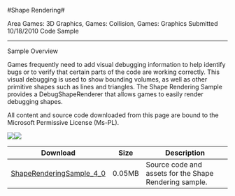 #Shape Rendering#

Area
Games: 3D Graphics, Games: Collision, Games: Graphics
Submitted
10/18/2010
Code Sample

---

Sample Overview

Games frequently need to add visual debugging information to help identify bugs or to verify that certain parts of the code are working correctly. This visual debugging is used to show bounding volumes, as well as other primitive shapes such as lines and triangles. The Shape Rendering Sample provides a DebugShapeRenderer that allows games to easily render debugging shapes.


All content and source code downloaded from this page are bound to the Microsoft Permissive License (Ms-PL).

![](https://github.com/simondarksidej/XNAGameStudio/blob/master/Images/ShapeRendering1.png?raw=true)![](https://github.com/simondarksidej/XNAGameStudio/blob/master/Images/ShapeRendering2.png?raw=true)

 

 
Download | Size | Description
---|---|---|
[ShapeRenderingSample_4_0](https://github.com/simondarksidej/XNAGameStudio/tree/master/Samples/ShapeRenderingSample_4_0) | 0.05MB | Source code and assets for the Shape Rendering sample. 